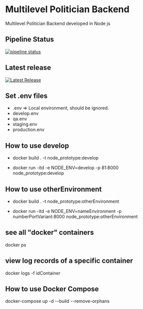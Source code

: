 # Multilevel Politician Backend

Multilevel Politician Backend developed in Node js

## Pipeline Status

[![pipeline status](https://gitlab.wiedii.co/lions/prototype-backend-node-mongodb/badges/develop/pipeline.svg)](https://gitlab.wiedii.co/lions/prototype-backend-node-mongodb/-/commits/develop)

## Latest release

[![Latest Release](https://gitlab.wiedii.co/lions/prototype-backend-node-mongodb/-/badges/release.svg)](https://gitlab.wiedii.co/lions/prototype-backend-node-mongodb/-/releases)

## Set .env files

+ .env => Local environment, should be ignored.
+ develop.env
+ qa.env
+ staging.env
+ production.env

## How to use develop

+ docker build . -t node_prototype:develop

+ docker run -itd -e NODE_ENV=develop -p 81:8000 node_prototype:develop

## How to use otherEnvironment

+ docker build . -t node_prototype:otherEnvironment

+ docker run -itd -e NODE_ENV=nameEnvironment -p numberPortVariant:8000 node_prototype:otherEnvironment

## see all "docker" containers
docker ps

## view log records of a specific container
docker logs -f idContainer

## How to use Docker Compose
docker-compose up -d --build --remove-orphans
